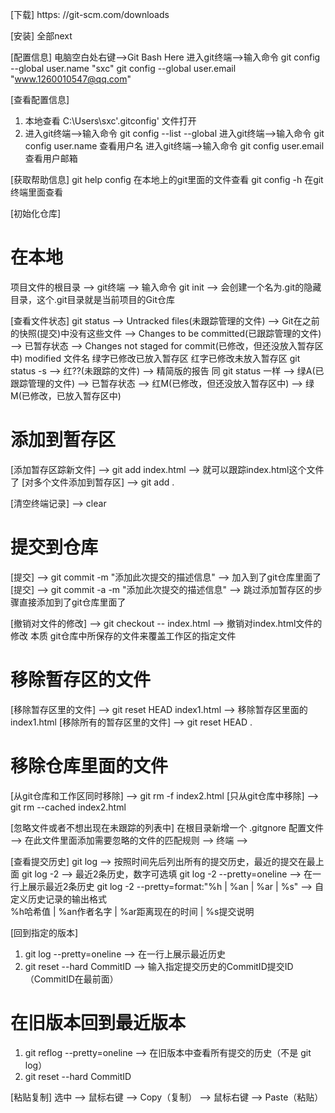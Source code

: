 [下载]  https: //git-scm.com/downloads

[安装]  全部next 

[配置信息]
电脑空白处右键-->Git Bash Here 进入git终端-->输入命令
git config --global user.name "sxc"
git config --global user.email "www.1260010547@qq.com"

[查看配置信息]
1. 本地查看   C:\Users\sxc\'.gitconfig' 文件打开
2. 进入git终端-->输入命令 git config --list --global
进入git终端-->输入命令 git config user.name  查看用户名
进入git终端-->输入命令 git config user.email 查看用户邮箱

[获取帮助信息]
git help config  在本地上的git里面的文件查看
git config -h   在git终端里面查看

[初始化仓库]
# 在本地
项目文件的根目录  -->  git终端  -->  输入命令 git init  --> 会创建一个名为.git的隐藏目录，这个.git目录就是当前项目的Git仓库

[查看文件状态]
git status  -->  Untracked files(未跟踪管理的文件)  --> Git在之前的快照(提交)中没有这些文件
            -->  Changes to be committed(已跟踪管理的文件)  -->  已暂存状态
            -->  Changes not staged for commit(已修改，但还没放入暂存区中)   modified 文件名 绿字已修改已放入暂存区   红字已修改未放入暂存区
git status -s  --> 红??(未跟踪的文件)     -->  精简版的报告 同 git status 一样
               --> 绿A(已跟踪管理的文件)  -->  已暂存状态
               --> 红M(已修改，但还没放入暂存区中)
               --> 绿M(已修改，已放入暂存区中)


# 添加到暂存区         
[添加暂存区踪新文件]  -->  git add index.html  -->  就可以跟踪index.html这个文件了
[对多个文件添加到暂存区]  -->  git add .

[清空终端记录]  -->  clear 

# 提交到仓库
[提交]  -->  git commit -m "添加此次提交的描述信息"  -->  加入到了git仓库里面了
[提交]  -->  git commit -a -m "添加此次提交的描述信息"  -->  跳过添加暂存区的步骤直接添加到了git仓库里面了

[撤销对文件的修改]  -->  git checkout -- index.html  -->  撤销对index.html文件的修改  本质 git仓库中所保存的文件来覆盖工作区的指定文件

# 移除暂存区的文件
[移除暂存区里的文件]  -->  git reset HEAD index1.html  -->  移除暂存区里面的index1.html
[移除所有的暂存区里的文件]  -->  git reset HEAD .

# 移除仓库里面的文件
[从git仓库和工作区同时移除]  -->  git rm -f index2.html
[只从git仓库中移除]  -->  git rm --cached index2.html

[忽略文件或者不想出现在未跟踪的列表中]
在根目录新增一个 .gitgnore 配置文件  -->  在此文件里面添加需要忽略的文件的匹配规则  -->  终端  -->  

[查看提交历史]
git log  -->  按照时间先后列出所有的提交历史，最近的提交在最上面
git log -2  --> 最近2条历史，数字可选填
git log -2 --pretty=oneline  --> 在一行上展示最近2条历史
git log -2 --pretty=format:"%h | %an | %ar | %s"  --> 自定义历史记录的输出格式  
%h哈希值 | %an作者名字 | %ar距离现在的时间 | %s提交说明

[回到指定的版本]
1. git log --pretty=oneline  --> 在一行上展示最近历史
2. git reset --hard CommitID  -->  输入指定提交历史的CommitID提交ID（CommitID在最前面）
# 在旧版本回到最近版本
1. git reflog --pretty=oneline  -->  在旧版本中查看所有提交的历史（不是 git log）
2. git reset --hard CommitID

[粘贴复制]
选中  -->  鼠标右键  --> Copy（复制） --> 鼠标右键  --> Paste（粘贴）
